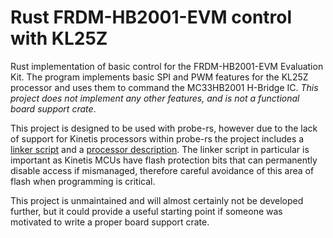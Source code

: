# Rust FRDM-HB2001-EVM control with KL25Z

Rust implementation of basic control for the FRDM-HB2001-EVM Evaluation Kit. The program implements basic SPI and PWM features for the KL25Z processor and uses them to command the MC33HB2001 H-Bridge IC. *This project does not implement any other features, and is not a functional board support crate*.

This project is designed to be used with probe-rs, however due to the lack of support for Kinetis processors within probe-rs the project includes a [linker script](frdm-kl25-hal/linker.x) and a [processor description](mkl25z4-pac/KLxx_Series.yaml). The linker script in particular is important as Kinetis MCUs have flash protection bits that can permanently disable access if mismanaged, therefore careful avoidance of this area of flash when programming is critical.

This project is unmaintained and will almost certainly not be developed further, but it could provide a useful starting point if someone was motivated to write a proper board support crate.

